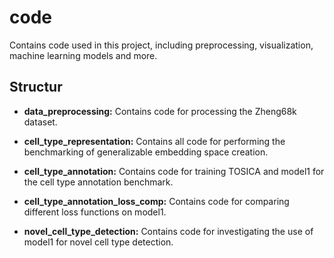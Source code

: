 # code
Contains code used in this project, including preprocessing, visualization, machine learning models and more.

## Structur
- **data_preprocessing:** Contains code for processing the Zheng68k dataset.

- **cell_type_representation:** Contains all code for performing the benchmarking of generalizable embedding space creation.

- **cell_type_annotation:** Contains code for training TOSICA and model1 for the cell type annotation benchmark.

- **cell_type_annotation_loss_comp:** Contains code for comparing different loss functions on model1.

- **novel_cell_type_detection:** Contains code for investigating the use of model1 for novel cell type detection.